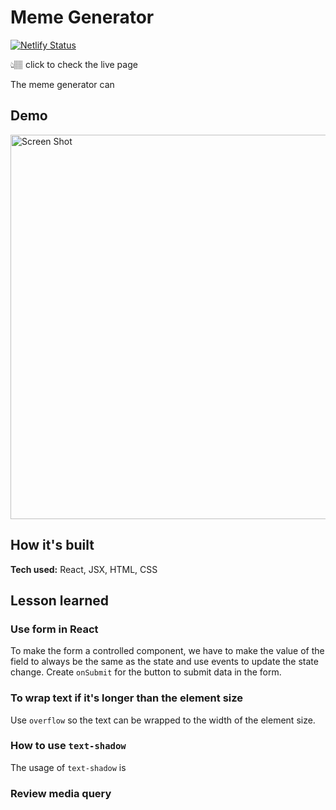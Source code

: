 # Meme Generator

[![Netlify Status](https://api.netlify.com/api/v1/badges/8dd3688a-8f84-4c53-8702-a2cd7fcbe574/deploy-status)](https://doggiekibbles.netlify.app)

👆🏽 click to check the live page

The meme generator can 

## Demo

<img width="615" alt="Screen Shot" src="https://user-images.githubusercontent.com/51871665/122101457-2bafe380-cdc9-11eb-87fa-05396ee4cd60.png">


## How it's built
**Tech used:** React, JSX, HTML, CSS

## Lesson learned

### Use form in React

To make the form a controlled component, we have to make the value of the field to always be the same as the state and use events to update the state change. 
Create `onSubmit` for the button to submit data in the form.

### To wrap text if it's longer than the element size

Use `overflow` so the text can be wrapped to the width of the element size.

### How to use `text-shadow`

The usage of `text-shadow` is 

### Review media query